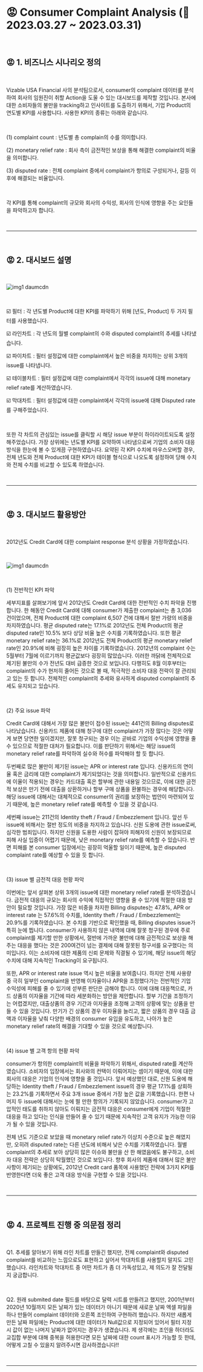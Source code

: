 # 😡 Consumer Complaint Analysis (📆 2023.03.27 ~ 2023.03.31)  

<br>  


## 😡 1. 비즈니스 시나리오 정의  

<br>  

Vizable USA Financial 사의 분석팀으로서, consumer의 complaint 데이터를 분석하여 회사의 임원진이 취할 Action을 도울 수 있는 대시보드를 제작할 것입니다. 본사에 대한 소비자들의 불만을 tracking하고 인사이트를 도출하기 위해서, 기업 Product의 연도별 KPI를 사용합니다. 사용한 KPI의 종류는 아래와 같습니다.  

<br>  

 

 

(1) complaint count : 년도별 총 complain의 수를 의미합니다.  


 

(2) monetary relief rate : 회사 측이 금전적인 보상을 통해 해결한 complaint의 비율을 의미합니다.  


 

(3) disputed rate : 전체 complaint 중에서 complaint가 항의로 구성되거나, 갈등 이후에 해결되는 비율입니다.  
 
<br>  

각 KPI를 통해 complaint의 규모와 회사의 수익성, 회사의 인식에 영향을 주는 요인들을 파악하고자 합니다.  

<br>  

***  

<br>  

## 😡 2. 대시보드 설명  

<br>  

![img1 daumcdn](https://user-images.githubusercontent.com/65170165/236702135-471e7ac3-a1b5-4206-8bbc-ce7b4a7ca891.png)  

<br>  


☑️ 필터 : 각 년도별 Product에 대한 KPI를 파악하기 위해 [년도, Product] 두 가지 필터를 사용했습니다.  


 

☑️ 라인차트 : 각 년도의 월별 complaint의 수와 disputed complaint의 추세를 나타냈습니다.  


 

☑️ 파이차트 : 필터 설정값에 대한 complaint에서 높은 비중을 차지하는 상위 3개의 issue를 나타냅니다.  


 

☑️ 테이블차트 : 필터 설정값에 대한 complaint에서 각각의 issue에 대해 monetary relief rate를 계산하였습니다.  

 

 

☑️ 막대차트 : 필터 설정값에 대한 complaint에서 각각의 issue에 대해 Disputed rate를 구해주었습니다.  

<br>  

 

 

또한 각 차트의 관심있는 issue를 클릭할 시 해당 issue 부분이 하이라이트되도록 설정해주었습니다. 가장 상위에는 년도별 KPI를 요약하여 나타냄으로써 기업의 소비자 대응방식을 한눈에 볼 수 있게끔 구현하였습니다. 요약된 각 KPI 수치에 마우스오버할 경우, 전체 년도와 전체 Product에 대한 KPI가 테이블 형식으로 나오도록 설정하여 당해 수치와 전체 수치를 비교할 수 있도록 하였습니다.  

<br>  

***  

<br>  

## 😡 3. 대시보드 활용방안  

<br>  


 

2012년도 Credit Card에 대한 complaint response 분석 상황을 가정하였습니다.  

<br>  

![img1 daumcdn](https://user-images.githubusercontent.com/65170165/236702214-5e18378d-ce21-4e02-996b-6f4387caa8cf.png)  

<br>  


(1) 전반적인 KPI 파악  


 

세부지표를 살펴보기에 앞서 2012년도 Credit Card에 대한 전반적인 수치 파악을 진행합니다. 한 해동안 Credit Card에 대해 consumer가 제출한 complaint는 총 3,036 건이었으며, 전체 Product에 대한 complaint 6,507 건에 대해서 절반 가량의 비중을 차지하였습니다. 평균 disputed rate는 17.1%로 2012년도 전체 Product의 평균 disputed rate인 10.5% 보다 상당 비율 높은 수치를 기록하였습니다. 또한 평균 monetary relief rate는 36.1%로 2012년도 전체 Product의 평균 monetary relief rate인 20.9%에 비해 굉장히 높은 차이를 기록하였습니다. 2012년의 complaint 수는 5월부터 7월에 이르기까지 평균값보다 굉장히 많았습니다. 이러한 까닭에 전체적으로 제기된 불만의 수가 전년도 대비 급증한 것으로 보입니다. 다행히도 8월 이후부터는 complaint의 수가 현저히 줄어든 것으로 볼 때, 적극적인 소비자 대응 전략이 잘 관리되고 있는 듯 합니다. 전체적인 complaint의 추세와 유사하게 disputed complaint의 추세도 유지되고 있습니다.  

<br>  

 

 

(2) 주요 issue 파악  


 

Credit Card에 대해서 가장 많은 불만이 접수된 issue는 441건의 Billing disputes로 나타났습니다. 신용카드 제품에 대해 청구에 대한 complaint가 가장 많다는 것은 어떻게 보면 당연한 일이겠지만, 잘못 청구되는 경우 이는 곧바로 기업의 수익성에 영향을 줄 수 있으므로 적절한 대처가 필요합니다. 이를 판단하기 위해서는 해당 issue의 monetary relief rate를 파악하여 실수와 허수를 파악해야 할 듯 합니다.  



 

두번째로 많은 불만이 제기된 issue는 APR or interest rate 입니다. 신용카드의 연이율 혹은 금리에 대한 complaint가 제기되었다는 것을 의미합니다. 일반적으로 신용카드에 이율이 적용되는 경우는 카드대출 혹은 할부에 관한 내용일 것으므로, 이에 대한 금전적 보상은 만기 전에 대출을 상환하거나 할부 구매 상품을 환불하는 경우에 해당합니다. 해당 issue에 대해서는 대체적으로 consumer의 권리를 보장하는 법안이 마련되어 있기 때문에, 높은 monetary relief rate를 예측할 수 있을 것 같습니다.  


 

세번째 issue는 211건의 Identity theft / Fraud / Embezzlement 입니다. 앞선 두 issue에 비해서는 절반 정도의 비중을 차지하고 있습니다. 신원 도용에 관한 issue로써, 심각한 범죄입니다. 하지만 신원을 도용한 사람이 잡혀야 피해자의 신원이 보장되므로 피해 사실 입증이 어렵기 때문에, 낮은 monetary relief rate를 예측할 수 있습니다. 반면 피해를 본 consumer 입장에서는 굉장히 억울할 일이기 때문에, 높은 disputed complaint rate를 예상할 수 있을 듯 합니다.  


<br>  


 

(3) issue 별 금전적 대응 현황 파악  


 

이번에는 앞서 살펴본 상위 3개의 issue에 대한 monetary relief rate를 분석하겠습니다. 금전적 대응의 규모는 회사의 수익에 직접적인 영향을 줄 수 있기에 적절한 대응 방안이 필요할 것입니다. 가장 많은 비중을 차지한 Billing disputes는 47.8%, APR or interest rate 는 57.6%의 수치를, Identity theft / Fraud / Embezzlement는 20.9%를 기록하였습니다. 본 수치를 기반으로 확인했을 때, Billing disputes issue가 특히 눈에 띕니다. consumer가 사용하지 않은 내역에 대해 잘못 청구된 경우에 주로 complaint를 제기할 만한 상황에서, 절반에 가까운 불만에 대해 금전적으로 보상을 해주는 대응을 했다는 것은 200여건이 넘는 결제에 대해 잘못된 청구서를 요구했다는 의미입니다. 이는 소비자에 대한 제품의 신뢰 문제와 직결될 수 있기에, 해당 issue의 해당 수치에 대해 지속적인 Tracking이 요구됩니다.  


 

또한, APR or interest rate issue 역시 높은 비율을 보여줍니다. 하지만 전체 사용량 중 극히 일부인 complaint을 반영해 이자율이나 APR을 조정했다가는 전반적인 기업 수익성에 피해를 줄 수 있기에 섣부른 판단은 금해야 합니다. 이에 대해 대응책으로, 카드 상품의 이자율을 기간에 따라 세분화하는 방안을 제안합니다. 할부 기간을 조정하기는 어렵겠지만, 대출상품의 경우 기간과 이자율을 조정해 고객의 상황에 맞는 상품을 만들 수 있을 것입니다. 만기가 긴 상품의 경우 이자율을 늘리고, 짧은 상품의 경우 대출 금액과 이자율을 낮춰 다양한 배경의 consumer 유입을 유도하고, 나아가 높은 monetary relief rate의 해결을 기대할 수 있을 것으로 예상합니다.  

<br>  

 

 

(4) issue 별 고객 항의 현황 파악  


 

consumer가 항의한 complaint의 비율을 파악하기 위해서, disputed rate를 계산하였습니다. 소비자의 입장에서는 회사와의 컨택이 이뤄어지는 셈이기 때문에, 이에 대한 회사의 대응은 기업의 인식에 영향을 줄 것입니다. 앞서 예상했던 대로, 신원 도용에 해당하는 Identity theft / Fraud / Embezzlement issue의 경우 평균 17.1%를 상회하는 23.2%를 기록하면서 주요 3개 issue 중에서 가장 높은 값을 기록했습니다. 한편 나머지 두 issue에 대해서는 눈에 띌 만한 항의가 기록되지 않았습니다. consumer가 고압적인 태도를 취하지 않아도 이뤄지는 금전적 대응은 consumer에게 기업이 적절한 대응을 하고 있다는 인식을 만들어 줄 수 있기 때문에 지속적인 고객 유지가 가능한 이유가 될 수 있을 것입니다.  


 

전체 년도 기준으로 보았을 때 monetary relief rate가 이상치 수준으로 높은 해였지만, 오히려 disputed rate는 다른 년도에 비해서 낮은 수치를 기록하였습니다. 월별 complaint의 추세로 보아 상당히 많은 이슈와 불만을 산 한 해였음에도 불구하고, 소비자 대응 전략은 상당히 탁월했던 것으로 보입니다. 향후 회사의 제품에 대해서 많은 불만사항이 제기되는 상황에도, 2012년 Credit card 품목에 사용했던 전략에 3가지 KPI를 반영한다면 더욱 좋은 고객 대응 방식을 구현할 수 있을 것입니다.  

<br>  

***  

<br>  

## 😡 4. 프로젝트 진행 중 의문점 정리  

<br>  

Q1. 추세를 알아보기 위해 라인 차트를 만들긴 했지만, 전체 complaint와 disputed complaint를 비교하는 느낌으로도 표현하고 싶어서 막대차트를 사용할지 말지도 고민했습니다. 라인차트와 막대차트 중 어떤 차트가 좀 더 가독성있고, 제 의도가 잘 전달될지 궁금합니다.  

<br>  

 

 

Q2. 원래 submited date 필드를 바탕으로 달력 시트를 만들려고 했지만, 2001년부터 2020년 10월까지 모든 날짜가 있는 데이터가 아니기 때문에 새로운 날짜 엑셀 파일을 하나 만들어 complaint 데이터와 오른쪽 조인하여 구현하려 했습니다. 하지만 새롭게 만든 날짜 파일에는 Product에 대한 데이터가 Null값으로 지정되어 있어서 필터 지정 시 값이 없는 나머지 날짜가 없어지는 경우가 생겼습니다. 제 생각에는 조인을 하더라도 교집합 부분에 대해 중복을 허용한다면 모든 날짜에 대한 count 표시가 가능할 듯 한데, 어떻게 고칠 수 있을지 알려주시면 감사하겠습니다!!  

<br>  

***  
